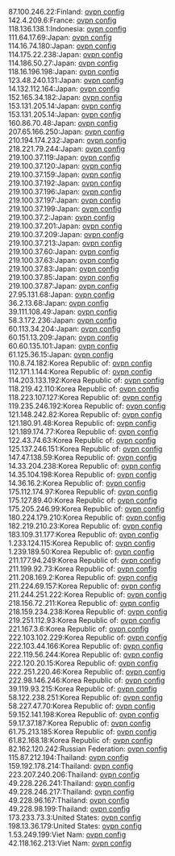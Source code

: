 87.100.246.22:Finland: [ovpn config](vpn/87_100_246_22.ovpn)  
142.4.209.6:France: [ovpn config](vpn/142_4_209_6.ovpn)  
118.136.138.1:Indonesia: [ovpn config](vpn/118_136_138_1.ovpn)  
111.64.17.69:Japan: [ovpn config](vpn/111_64_17_69.ovpn)  
114.16.74.180:Japan: [ovpn config](vpn/114_16_74_180.ovpn)  
114.175.22.238:Japan: [ovpn config](vpn/114_175_22_238.ovpn)  
114.186.50.27:Japan: [ovpn config](vpn/114_186_50_27.ovpn)  
118.16.196.198:Japan: [ovpn config](vpn/118_16_196_198.ovpn)  
123.48.240.131:Japan: [ovpn config](vpn/123_48_240_131.ovpn)  
14.132.112.164:Japan: [ovpn config](vpn/14_132_112_164.ovpn)  
152.165.34.182:Japan: [ovpn config](vpn/152_165_34_182.ovpn)  
153.131.205.14:Japan: [ovpn config](vpn/153_131_205_14.ovpn)  
153.131.205.14:Japan: [ovpn config](vpn/153_131_205_14.ovpn)  
160.86.70.48:Japan: [ovpn config](vpn/160_86_70_48.ovpn)  
207.65.166.250:Japan: [ovpn config](vpn/207_65_166_250.ovpn)  
210.194.174.232:Japan: [ovpn config](vpn/210_194_174_232.ovpn)  
218.221.79.244:Japan: [ovpn config](vpn/218_221_79_244.ovpn)  
219.100.37.119:Japan: [ovpn config](vpn/219_100_37_119.ovpn)  
219.100.37.120:Japan: [ovpn config](vpn/219_100_37_120.ovpn)  
219.100.37.159:Japan: [ovpn config](vpn/219_100_37_159.ovpn)  
219.100.37.192:Japan: [ovpn config](vpn/219_100_37_192.ovpn)  
219.100.37.196:Japan: [ovpn config](vpn/219_100_37_196.ovpn)  
219.100.37.197:Japan: [ovpn config](vpn/219_100_37_197.ovpn)  
219.100.37.199:Japan: [ovpn config](vpn/219_100_37_199.ovpn)  
219.100.37.2:Japan: [ovpn config](vpn/219_100_37_2.ovpn)  
219.100.37.201:Japan: [ovpn config](vpn/219_100_37_201.ovpn)  
219.100.37.209:Japan: [ovpn config](vpn/219_100_37_209.ovpn)  
219.100.37.213:Japan: [ovpn config](vpn/219_100_37_213.ovpn)  
219.100.37.60:Japan: [ovpn config](vpn/219_100_37_60.ovpn)  
219.100.37.63:Japan: [ovpn config](vpn/219_100_37_63.ovpn)  
219.100.37.83:Japan: [ovpn config](vpn/219_100_37_83.ovpn)  
219.100.37.85:Japan: [ovpn config](vpn/219_100_37_85.ovpn)  
219.100.37.87:Japan: [ovpn config](vpn/219_100_37_87.ovpn)  
27.95.131.68:Japan: [ovpn config](vpn/27_95_131_68.ovpn)  
36.2.13.68:Japan: [ovpn config](vpn/36_2_13_68.ovpn)  
39.111.108.49:Japan: [ovpn config](vpn/39_111_108_49.ovpn)  
58.3.172.236:Japan: [ovpn config](vpn/58_3_172_236.ovpn)  
60.113.34.204:Japan: [ovpn config](vpn/60_113_34_204.ovpn)  
60.151.13.209:Japan: [ovpn config](vpn/60_151_13_209.ovpn)  
60.60.135.101:Japan: [ovpn config](vpn/60_60_135_101.ovpn)  
61.125.36.15:Japan: [ovpn config](vpn/61_125_36_15.ovpn)  
110.8.74.182:Korea Republic of: [ovpn config](vpn/110_8_74_182.ovpn)  
112.171.1.144:Korea Republic of: [ovpn config](vpn/112_171_1_144.ovpn)  
114.203.133.192:Korea Republic of: [ovpn config](vpn/114_203_133_192.ovpn)  
118.219.42.110:Korea Republic of: [ovpn config](vpn/118_219_42_110.ovpn)  
118.223.107.127:Korea Republic of: [ovpn config](vpn/118_223_107_127.ovpn)  
119.235.246.192:Korea Republic of: [ovpn config](vpn/119_235_246_192.ovpn)  
121.148.242.82:Korea Republic of: [ovpn config](vpn/121_148_242_82.ovpn)  
121.180.91.48:Korea Republic of: [ovpn config](vpn/121_180_91_48.ovpn)  
121.189.174.77:Korea Republic of: [ovpn config](vpn/121_189_174_77.ovpn)  
122.43.74.63:Korea Republic of: [ovpn config](vpn/122_43_74_63.ovpn)  
125.137.246.151:Korea Republic of: [ovpn config](vpn/125_137_246_151.ovpn)  
147.47.138.59:Korea Republic of: [ovpn config](vpn/147_47_138_59.ovpn)  
14.33.204.238:Korea Republic of: [ovpn config](vpn/14_33_204_238.ovpn)  
14.35.104.198:Korea Republic of: [ovpn config](vpn/14_35_104_198.ovpn)  
14.36.16.2:Korea Republic of: [ovpn config](vpn/14_36_16_2.ovpn)  
175.112.174.97:Korea Republic of: [ovpn config](vpn/175_112_174_97.ovpn)  
175.127.89.40:Korea Republic of: [ovpn config](vpn/175_127_89_40.ovpn)  
175.205.246.99:Korea Republic of: [ovpn config](vpn/175_205_246_99.ovpn)  
180.224.179.210:Korea Republic of: [ovpn config](vpn/180_224_179_210.ovpn)  
182.219.210.23:Korea Republic of: [ovpn config](vpn/182_219_210_23.ovpn)  
183.109.31.177:Korea Republic of: [ovpn config](vpn/183_109_31_177.ovpn)  
1.233.124.115:Korea Republic of: [ovpn config](vpn/1_233_124_115.ovpn)  
1.239.189.50:Korea Republic of: [ovpn config](vpn/1_239_189_50.ovpn)  
211.177.94.249:Korea Republic of: [ovpn config](vpn/211_177_94_249.ovpn)  
211.199.92.73:Korea Republic of: [ovpn config](vpn/211_199_92_73.ovpn)  
211.208.169.2:Korea Republic of: [ovpn config](vpn/211_208_169_2.ovpn)  
211.224.69.157:Korea Republic of: [ovpn config](vpn/211_224_69_157.ovpn)  
211.244.251.222:Korea Republic of: [ovpn config](vpn/211_244_251_222.ovpn)  
218.156.72.211:Korea Republic of: [ovpn config](vpn/218_156_72_211.ovpn)  
218.159.234.238:Korea Republic of: [ovpn config](vpn/218_159_234_238.ovpn)  
219.251.112.93:Korea Republic of: [ovpn config](vpn/219_251_112_93.ovpn)  
221.167.3.6:Korea Republic of: [ovpn config](vpn/221_167_3_6.ovpn)  
222.103.102.229:Korea Republic of: [ovpn config](vpn/222_103_102_229.ovpn)  
222.103.44.166:Korea Republic of: [ovpn config](vpn/222_103_44_166.ovpn)  
222.119.56.244:Korea Republic of: [ovpn config](vpn/222_119_56_244.ovpn)  
222.120.20.15:Korea Republic of: [ovpn config](vpn/222_120_20_15.ovpn)  
222.251.220.46:Korea Republic of: [ovpn config](vpn/222_251_220_46.ovpn)  
222.98.146.246:Korea Republic of: [ovpn config](vpn/222_98_146_246.ovpn)  
39.119.93.215:Korea Republic of: [ovpn config](vpn/39_119_93_215.ovpn)  
58.122.238.251:Korea Republic of: [ovpn config](vpn/58_122_238_251.ovpn)  
58.227.47.70:Korea Republic of: [ovpn config](vpn/58_227_47_70.ovpn)  
59.152.141.198:Korea Republic of: [ovpn config](vpn/59_152_141_198.ovpn)  
59.17.37.187:Korea Republic of: [ovpn config](vpn/59_17_37_187.ovpn)  
61.75.213.185:Korea Republic of: [ovpn config](vpn/61_75_213_185.ovpn)  
61.82.168.18:Korea Republic of: [ovpn config](vpn/61_82_168_18.ovpn)  
82.162.120.242:Russian Federation: [ovpn config](vpn/82_162_120_242.ovpn)  
115.87.212.194:Thailand: [ovpn config](vpn/115_87_212_194.ovpn)  
159.192.178.214:Thailand: [ovpn config](vpn/159_192_178_214.ovpn)  
223.207.240.206:Thailand: [ovpn config](vpn/223_207_240_206.ovpn)  
49.228.226.241:Thailand: [ovpn config](vpn/49_228_226_241.ovpn)  
49.228.246.217:Thailand: [ovpn config](vpn/49_228_246_217.ovpn)  
49.228.96.167:Thailand: [ovpn config](vpn/49_228_96_167.ovpn)  
49.228.98.199:Thailand: [ovpn config](vpn/49_228_98_199.ovpn)  
173.233.73.3:United States: [ovpn config](vpn/173_233_73_3.ovpn)  
198.13.36.179:United States: [ovpn config](vpn/198_13_36_179.ovpn)  
1.53.249.199:Viet Nam: [ovpn config](vpn/1_53_249_199.ovpn)  
42.118.162.213:Viet Nam: [ovpn config](vpn/42_118_162_213.ovpn)  
